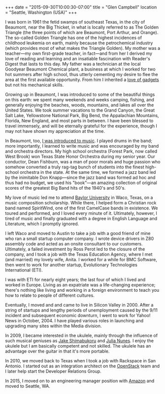 +++
date = "2015-09-30T10:00:30-07:00"
title = "Glen Campbell"
location = "Seattle, Washington (USA)"
+++

I was born in 1961 the fetid swamps of southeast Texas, in the city
of Beaumont, near the Big Thicket, in what is locally referred to
as The Golden Triangle (the three points of which are Beaumont,
Port Arthur, and Orange). The so-called Golden Triangle has one of
the highest incidences of childhood leukemia on earth, mainly because
the petrochemical industry (which provides most of what makes the
Triangle Golden). My mother was a teacher&mdash;my own first-grade
teacher, in fact&mdash;and from her I derived my love of reading
and learning and an insatiable fascination with Reader's Digest
that lasts to this day. My father was a technician at the local
Goodyear Beaumont Chemical plant, a business at which I worked for
two hot summers after high school, thus utterly cementing my desire
to flee the area at the first available opportunity. From him I
inherited a [love of gadgets](http://glencampbell.co/essays/gadgets.html)
but not his mechanical skills.

Growing up in Beaumont, I was introduced to some of the beautiful
things on this earth: we spent many weekends and weeks camping,
fishing, and generally enjoying the beaches, woods, mountains, and
lakes all over the United States. We took summer vacations to the
Grand Canyon, the Great Salt Lake, Yellowstone National Park, Big
Bend, the Appalachian Mountains, Florida, New England, and most
parts in between. I have been blessed to travel immensely, and will
be eternally grateful for the experience, though I may not have
shown my appreciation at the time.

In Beaumont, too, [I was introduced to
music](http://glencampbell.co/essays/classical-music.html). I
played drums in the band; more importantly, I learned to write music
and was encouraged by my band and orchestra directors. My high
school orchestra (Forest Park, now called West Brook) won Texas
State Honor Orchestra during my senior year. Our conductor, Dean
Fishburn, was a man of poor morals and huge passion who somehow
converted a truly rag-tag bunch of students into the finest high-school
orchestra in the state. At the same time, we formed a jazz band led
by the inimitable Don Knapp&mdash;since the jazz band was formed
ad hoc and thus had no budget, we used his "book"&mdash;an amazing
collection of original scores of the greatest Big Band hits of the
1940's and 50's.

My love of music led me to attend [Baylor
University](http://www.baylor.edu) in Waco, Texas, on a music
composition scholarship. While there, I helped form a Christian
rock band named SpiritWind, one of the first CamelCase bands in
existence. We toured and performed, and I loved every minute of it.
Ultimately, however, I tired of music and finally graduated with a
degree in English Language and Literature, which I promptly ignored.

I left Waco and moved to Austin to take a job with a good friend
of mine who ran a small startup computer company. I wrote device
drivers in Z80 assembly code and acted as an onsite consultant to
our customers. Ultimately, a failed investment by Ross Perot led
to the closure of the company, and I took a job with the Texas
Education Agency, where I met (and married) my lovely wife, Anita.
I worked for a while for BMC Software, then went to work for another
startup, Evolutionary Technologies International (ETI).

I was with ETI for nearly eight years; the last four of which I
lived and worked in Europe. Living as an expatriate was a life-changing
experience; there's nothing like living and working in a foreign
environment to teach you how to relate to people of different
cultures.

Eventually, I moved and and came to live in Silicon Valley in 2000.
After a string of startups and lengthy periods of unemployment
caused by the 9/11 incident and subsequent economic downturn, I
went to work for Yahoo! News in October, 2004. I have played various
roles in launching and upgrading many sites within the Media division.

In 2009, I became interested in the ukulele, mainly through the influence
of such musical geniuses as
[Jake Shimabukoru](http://www.jakeshimabukuro.com/home/) and
[Julia Nunes](http://www.julianunes.com). I enjoy the ukulele but I
am basically competent and not skilled. The ukulele has an advantage
over the guitar in that it's more portable.

In 2010, we moved back to Texas when I took a job with Rackspace
in San Antonio. I started out as an integration architect on the
[OpenStack](http://www.openstack.org) team and I later help start
the Developer Relations
Group.

In 2015, I moved on to an engineering manager position with
[Amazon](http://www.amazon.com) and moved to Seattle, WA.
